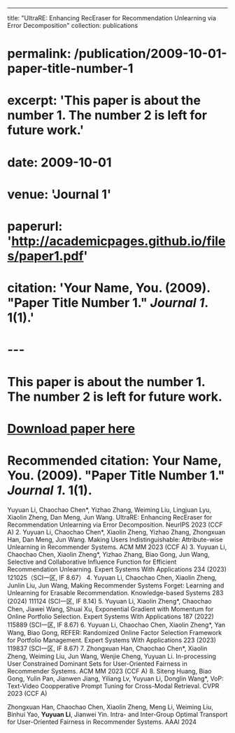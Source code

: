 ---
title: "UltraRE: Enhancing RecEraser for Recommendation Unlearning via Error Decomposition"
collection: publications
# permalink: /publication/2009-10-01-paper-title-number-1
# excerpt: 'This paper is about the number 1. The number 2 is left for future work.'
# date: 2009-10-01
# venue: 'Journal 1'
# paperurl: 'http://academicpages.github.io/files/paper1.pdf'
# citation: 'Your Name, You. (2009). &quot;Paper Title Number 1.&quot; <i>Journal 1</i>. 1(1).'
# ---
# This paper is about the number 1. The number 2 is left for future work.

# [Download paper here](http://academicpages.github.io/files/paper1.pdf)

# Recommended citation: Your Name, You. (2009). "Paper Title Number 1." <i>Journal 1</i>. 1(1).

Yuyuan Li, Chaochao Chen*, Yizhao Zhang, Weiming Liu, Lingjuan Lyu, Xiaolin Zheng, Dan Meng, Jun Wang. UltraRE: Enhancing RecEraser for Recommendation Unlearning via Error Decomposition. NeurIPS 2023 (CCF A)
2.	Yuyuan Li, Chaochao Chen*, Xiaolin Zheng, Yizhao Zhang, Zhongxuan Han, Dan Meng, Jun Wang. Making Users Indistinguishable: Attribute-wise Unlearning in Recommender Systems. ACM MM 2023 (CCF A)
3.	Yuyuan Li, Chaochao Chen, Xiaolin Zheng*, Yizhao Zhang, Biao Gong, Jun Wang, Selective and Collaborative Influence Function for Efficient Recommendation Unlearning. Expert Systems With Applications 234 (2023) 121025（SCI一区, IF 8.67）
4.	Yuyuan Li, Chaochao Chen, Xiaolin Zheng, Junlin Liu, Jun Wang, Making Recommender Systems Forget: Learning and Unlearning for Erasable Recommendation. Knowledge-based Systems 283 (2024) 111124 (SCI一区, IF 8.14)
5.	Yuyuan Li, Xiaolin Zheng*, Chaochao Chen, Jiawei Wang, Shuai Xu, Exponential Gradient with Momentum for Online Portfolio Selection. Expert Systems With Applications 187 (2022) 115889 (SCI一区, IF 8.67)
6.	Yuyuan Li, Chaochao Chen, Xiaolin Zheng*, Yan Wang, Biao Gong, REFER: Randomized Online Factor Selection Framework for Portfolio Management. Expert Systems With Applications 223 (2023) 119837 (SCI一区, IF 8.67)
7.	Zhongxuan Han, Chaochao Chen*, Xiaolin Zheng, Weiming Liu, Jun Wang, Wenjie Cheng, Yuyuan Li. In-processing User Constrained Dominant Sets for User-Oriented Fairness in Recommender Systems. ACM MM 2023 (CCF A)
8.	Siteng Huang, Biao Gong, Yulin Pan, Jianwen Jiang, Yiliang Lv, Yuyuan Li, Donglin Wang*, VoP: Text-Video Coopperative Prompt Tuning for Cross-Modal Retrieval. CVPR 2023 (CCF A)

Zhongxuan Han, Chaochao Chen, Xiaolin Zheng, Meng Li, Weiming Liu, Binhui Yao, **Yuyuan Li**, Jianwei Yin. Intra- and Inter-Group Optimal Transport for User-Oriented Fairness in Recommender Systems. AAAI 2024